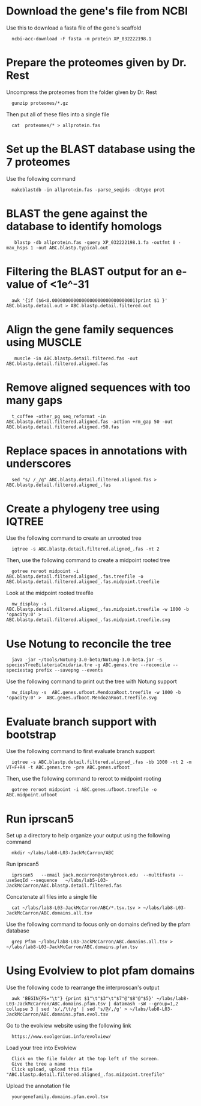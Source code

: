# Download the gene's file from NCBI

Use this to download a fasta file of the gene's scaffold

      ncbi-acc-download -F fasta -m protein XP_032222198.1

# Prepare the proteomes given by Dr. Rest

Uncompress the proteomes from the folder given by Dr. Rest

      gunzip proteomes/*.gz
      
Then put all of these files into a single file
      
      cat  proteomes/* > allprotein.fas

# Set up the BLAST database using the 7 proteomes

Use the following command

      makeblastdb -in allprotein.fas -parse_seqids -dbtype prot
      
# BLAST the gene against the database to identify homologs
      
       blastp -db allprotein.fas -query XP_032222198.1.fa -outfmt 0 -max_hsps 1 -out ABC.blastp.typical.out

# Filtering the BLAST output for an e-value of <1e^-31

      awk '{if ($6<0.0000000000000000000000000000001)print $1 }' ABC.blastp.detail.out > ABC.blastp.detail.filtered.out
      
# Align the gene family sequences using MUSCLE
      
       muscle -in ABC.blastp.detail.filtered.fas -out ABC.blastp.detail.filtered.aligned.fas
       
# Remove aligned sequences with too many gaps

      t_coffee -other_pg seq_reformat -in ABC.blastp.detail.filtered.aligned.fas -action +rm_gap 50 -out ABC.blastp.detail.filtered.aligned.r50.fas
      
# Replace spaces in annotations with underscores

      sed "s/ /_/g" ABC.blastp.detail.filtered.aligned.fas > ABC.blastp.detail.filtered.aligned_.fas

# Create a phylogeny tree using IQTREE

Use the following command to create an unrooted tree

      iqtree -s ABC.blastp.detail.filtered.aligned_.fas -nt 2

Then, use the following command to create a midpoint rooted tree

      gotree reroot midpoint -i ABC.blastp.detail.filtered.aligned_.fas.treefile -o ABC.blastp.detail.filtered.aligned_.fas.midpoint.treefile

Look at the midpoint rooted treefile

      nw_display -s  ABC.blastp.detail.filtered.aligned_.fas.midpoint.treefile -w 1000 -b 'opacity:0' >  ABC.blastp.detail.filtered.aligned_.fas.midpoint.treefile.svg

# Use Notung to reconcile the tree

      java -jar ~/tools/Notung-3.0-beta/Notung-3.0-beta.jar -s speciesTreeBilateriaCnidaria.tre -g ABC.genes.tre --reconcile --speciestag prefix --savepng --events

Use the following command to print out the tree with Notung support

      nw_display -s  ABC.genes.ufboot.MendozaRoot.treefile -w 1000 -b 'opacity:0' >  ABC.genes.ufboot.MendozaRoot.treefile.svg

# Evaluate branch support with bootstrap

Use the following command to first evaluate branch support

      iqtree -s ABC.blastp.detail.filtered.aligned_.fas -bb 1000 -nt 2 -m VT+F+R4 -t ABC.genes.tre -pre ABC.genes.ufboot

Then, use the following command to reroot to midpoint rooting

      gotree reroot midpoint -i ABC.genes.ufboot.treefile -o ABC.midpoint.ufboot

# Run iprscan5

Set up a directory to help organize your output using the following command
      
      mkdir ~/labs/lab8-L03-JackMcCarron/ABC
      
Run iprscan5

      iprscan5   --email jack.mccarron@stonybrook.edu  --multifasta --useSeqId --sequence   ~/labs/lab5-L03-JackMcCarron/ABC.blastp.detail.filtered.fas

Concatenate all files into a single file

      cat ~/labs/lab8-L03-JackMcCarron/ABC/*.tsv.tsv > ~/labs/lab8-L03-JackMcCarron/ABC.domains.all.tsv

Use the following command to focus only on domains defined by the pfam database

      grep Pfam ~/labs/lab8-L03-JackMcCarron/ABC.domains.all.tsv >  ~/labs/lab8-L03-JackMcCarron/ABC.domains.pfam.tsv

# Using Evolview to plot pfam domains

Use the following code to rearrange the interproscan's output

      awk 'BEGIN{FS="\t"} {print $1"\t"$3"\t"$7"@"$8"@"$5}' ~/labs/lab8-L03-JackMcCarron/ABC.domains.pfam.tsv | datamash -sW --group=1,2 collapse 3 | sed 's/,/\t/g' | sed 's/@/,/g' > ~/labs/lab8-L03-JackMcCarron/ABC.domains.pfam.evol.tsv

Go to the evolview website using the following link

      https://www.evolgenius.info/evolview/
      
Load your tree into Evolview

      Click on the file folder at the top left of the screen.  
      Give the tree a name
      Click upload, upload this file "ABC.blastp.detail.filtered.aligned_.fas.midpoint.treefile"

Upload the annotation file

      

      yourgenefamily.domains.pfam.evol.tsv










